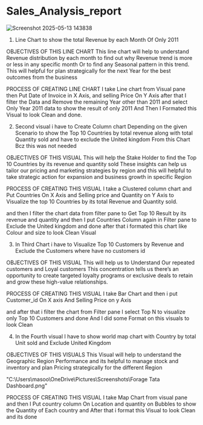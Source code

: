 # Sales_Analysis_report

![Screenshot 2025-05-13 143838](https://github.com/user-attachments/assets/db6fe170-c6a1-438b-98b9-2aa482f0d06c)

1. Line Chart to show the total Revenue by each Month Of Only 2011

OBJECTIVES OF THIS LINE CHART 
This line chart will help to understand Revenue distribution by each month to find out why Revenue  trend is more or less in any specific month Or to find any Seasonal pattern in this trend.
This will helpful for plan strategically for the next Year for the best outcomes from the business

PROCESS OF CREATING LINE CHART I take Line chart from Visual pane then Put Date of Invoice in X Axis, and selling Price On Y Axis after that I filter the Data and Remove the remaining Year other than 2011 and select Only Year 2011 data to show the result of only 2011
And Then I Formated this Visual to look Clean and              done.

2. Second visual i have to Create Column chart Depending on the given Scenario to show the Top 10 Countries by total revenue along with total Quantity sold and have to exclude the United kingdom From this Chart Bcz this was not needed

OBJECTIVES OF THIS VISUAL
 This will help the Stake Holder to find the Top 10 Countries by its revenue and quantity sold These insights can help us tailor our pricing and marketing strategies by region and this will helpful to take strategic action for expansion and business growth in specific Region

PROCESS OF CREATING THIS VISUAL  I take a Clustered column chart and Put Countries On X Axis and Selling price and Quantity on Y Axis to Visualize the top 10 Countries by its total Revenue and Quantity sold.

and then I filter the chart data from filter pane to Get Top 10 Result by its revenue and quantity  and then I put Countries Column again in Filter pane to Exclude the United kingdom and done after that i  formated  this chart like Colour and size to look Clean Visual


3. In Third Chart i have to Visualize Top 10 Customers by Revenue and Exclude the Customers where have no customers id

OBJECTIVES OF THIS VISUAL
This will help us to Understand Our repeated customers and Loyal customers
This concentration tells us there’s an opportunity to create targeted loyalty programs or exclusive deals to retain and grow these high-value relationships.


PROCESS OF CREATING THIS VISUAL I take Bar Chart and then i put Customer_id On X axis And Selling Price on y Axis 

and after that i filter the chart from Filter pane I select Top N  to visualize only Top 10 Customers and done
And I did some Format on this visuals to look Clean 


4. In the Fourth visual I have to show world map chart with Country by total Unit sold and Exclude United Kingdom 

OBJECTIVES OF THIS VISUALS
This Visual will help to understand the Geographic Region Performance and its helpful to manage stock and inventory  and plan Pricing strategically for the different Region 


"C:\Users\masoo\OneDrive\Pictures\Screenshots\Forage Tata Dashboard.png"

PROCESS OF CREATING THIS VISUAL I take Map Chart from visual pane and then I Put country column On  Location and quantity on Bubbles to show the Quantity of Each country
and After that i format this Visual to look Clean and its done 

 
